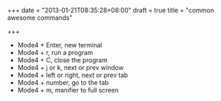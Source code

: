 +++
date = "2013-01-21T08:35:28+08:00"
draft = true
title = "common awesome commands"

+++



* Mode4 + Enter, new terminal
* Mode4 + r, run a program
* Mode4 + C, close the program
* Mode4 + j or k, next or prev window
* Mode4 + left or right, next or prev tab
* Mode4 + number, go to the tab
* Mode4 + m, manifier to full screen